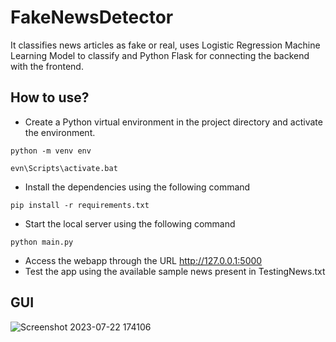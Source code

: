 # FakeNewsDetector
It classifies news articles as fake or real, uses Logistic Regression Machine Learning Model to classify and Python Flask for connecting the backend with the frontend.

## How to use?
- Create a Python virtual environment in the project directory and activate the environment.
```console
python -m venv env
```
```console
evn\Scripts\activate.bat
```
- Install the dependencies using the following command
```console
pip install -r requirements.txt
```
- Start the local server using the following command
```console
python main.py
```
- Access the webapp through the URL http://127.0.0.1:5000
- Test the app using the available sample news present in TestingNews.txt

## GUI
![Screenshot 2023-07-22 174106](https://github.com/manav-chan/FakeNewsDetector/assets/71835184/3fe434a9-1aaa-4c85-be8c-7572f2a443ce)
